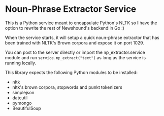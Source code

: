 Noun-Phrase Extractor Service
==========

This is a Python service meant to encapsulate Python's NLTK so I have the option to rewrite the rest of Newshound's backend in Go :)

When the service starts, it will setup a quick noun-phrase extractor that has been trained with NLTK's Brown corpora and expose it on port 1029. 

You can post to the server directly or import the np_extractor.service module and run `service.np_extract("text")` as long as the service is running locally.

This library expects the following Python modules to be installed:

- nltk
- nltk's brown corpora, stopwords and punkt tokenizers
- simplejson
- dateutil
- pymongo
- BeautifulSoup

